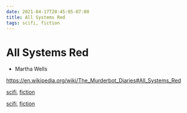 ```yaml
---
date: 2021-04-17T20:45:05-07:00
title: All Systems Red
tags: scifi, fiction
---
```


# All Systems Red

* Martha Wells

https://en.wikipedia.org/wiki/The_Murderbot_Diaries#All_Systems_Red

<!-- TAGS:START -->
[scifi](./scifi), [fiction](./fiction)
<!-- TAGS:END -->


<!-- TAGS:START -->
[scifi](./scifi), [fiction](./fiction)
<!-- TAGS:END -->
